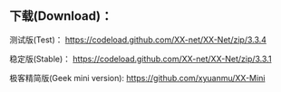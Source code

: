 
## 下载(Download)：
测试版(Test)：
https://codeload.github.com/XX-net/XX-Net/zip/3.3.4

稳定版(Stable)：
https://codeload.github.com/XX-net/XX-Net/zip/3.3.1

极客精简版(Geek mini version):
https://github.com/xyuanmu/XX-Mini
